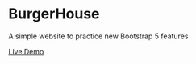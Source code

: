 # BurgerHouse

A simple website to practice new Bootstrap 5 features

[Live Demo](https://burgerhouserestaurant.netlify.app/index.html)
